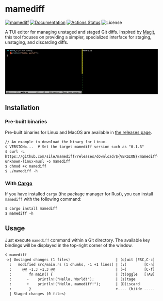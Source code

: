 mamediff
========

[![mamediff](https://img.shields.io/crates/v/mamediff.svg)](https://crates.io/crates/mamediff)
[![Documentation](https://docs.rs/mamediff/badge.svg)](https://docs.rs/mamediff)
[![Actions Status](https://github.com/sile/mamediff/workflows/CI/badge.svg)](https://github.com/sile/mamediff/actions)
![License](https://img.shields.io/crates/l/mamediff)

A TUI editor for managing unstaged and staged Git diffs.
Inspired by [Magit], this tool focuses on providing a simpler, specialized interface for staging, unstaging, and discarding diffs.

[Magit]: https://github.com/magit/magit

![mamediff](mamediff.gif)

Installation
------------

### Pre-built binaries

Pre-built binaries for Linux and MacOS are available in [the releases page](https://github.com/sile/mamediff/releases).

```console
// An example to download the binary for Linux.
$ VERSION=...  # Set the target mamediff version such as "0.1.3"
$ curl -L https://github.com/sile/mamediff/releases/download/${VERSION}/mamediff-${VERSION}.x86_64-unknown-linux-musl -o mamediff
$ chmod +x mamediff
$ ./mamediff -h
```

### With [Cargo](https://doc.rust-lang.org/cargo/)

If you have installed `cargo` (the package manager for Rust), you can install `mamediff` with the following command:

```console
$ cargo install mamediff
$ mamediff -h
```

Usage
-----

Just execute `mamediff` command within a Git directory.
The available key bindings will be displayed in the top-right corner of the window.

```console
$ mamediff
->| Unstaged changes (1 files)                     | (q)uit [ESC,C-c]
  :   modified src/main.rs (1 chunks, -1 +1 lines) | (↓)        [C-n]
  :     @@ -1,3 +1,3 @@                            | (→)        [C-f]
  :        fn main() {                             | (t)oggle   [TAB]
  :       -    println!("Hello, World!");          | (s)tage
  :       +    println!("Hello, mamediff!");       | (D)iscard
  :        }                                       +---- (h)ide -----
  | Staged changes (0 files)
```
